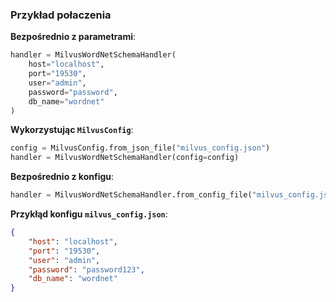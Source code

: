 ### Przykład połaczenia

**Bezpośrednio z parametrami**:
``` python
handler = MilvusWordNetSchemaHandler(
    host="localhost",
    port="19530",
    user="admin",
    password="password",
    db_name="wordnet"
)
```

**Wykorzystując `MilvusConfig`**:
``` python
config = MilvusConfig.from_json_file("milvus_config.json")
handler = MilvusWordNetSchemaHandler(config=config)
```

**Bezpośrednio z konfigu**:
``` python
handler = MilvusWordNetSchemaHandler.from_config_file("milvus_config.json")
```

**Przykłąd konfigu `milvus_config.json`**:
``` json
{
    "host": "localhost",
    "port": "19530",
    "user": "admin",
    "password": "password123",
    "db_name": "wordnet"
}
```
